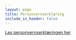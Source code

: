 ```yaml
---
layout: page
title: Personvernserklæring
include_in_header: false
---
```


<a href="https://app.termly.io/document/privacy-policy/fa65ca02-8aac-4d5a-91cc-9bba4bafa7cc">Les personvernserklæringen her</a>
